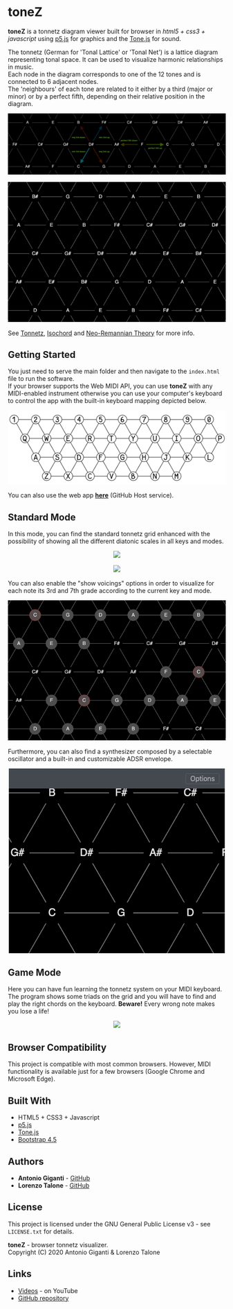 # toneZ

**toneZ** is a tonnetz diagram viewer built for browser in *html5 + css3 + javascript* using [p5.js](https://p5js.org/) for graphics and the [Tone.js](https://tonejs.github.io/) for sound.

The tonnetz (German for 'Tonal Lattice' or 'Tonal Net') is a lattice diagram representing tonal space. It can be used to visualize harmonic relationships in music. \
Each node in the diagram corresponds to one of the 12 tones and is connected to 6 adjacent nodes. \
The 'neighbours' of each tone are related to it either by a third (major or minor) or by a perfect fifth, depending on their relative position in the diagram.

<p align="center"><img src="images/grid_interval_examples.png"></p>

<p align="center"><img src="images/chord.gif"></p>

See [Tonnetz][1], [Isochord][2] and [Neo-Remannian Theory][3] for more info.


## Getting Started

You just need to serve the main folder and then navigate to the ```index.html``` file to run the software. \
If your browser supports the Web MIDI API, you can use **toneZ** with any MIDI-enabled instrument otherwise you can use your computer's keyboard to control the app with the built-in keyboard mapping depicted below.

<p align="center"><img src="images/built_in_keyboard_mapping.png"></p>

You can also use the web app **[here](https://loretalone.github.io/toneZ/)** (GitHub Host service).

## Standard Mode
In this mode, you can find the standard tonnetz grid enhanced with the possibility of showing all the different diatonic scales in all keys and modes.

<p align="center"><img src="images/scale.gif"></p>
<p align="center"><img src="images/mode.gif"></p>

You can also enable the "show voicings" options in order to visualize for each note its 3rd and 7th grade according to the current key and mode.

<p align="center"><img src="images/voicing.gif"></p>

Furthermore, you can also find a synthesizer composed by a selectable oscillator and a built-in and customizable ADSR envelope.

<p align="center"><img src="images/synth.gif"></p>


## Game Mode
Here you can have fun learning the tonnetz system on your MIDI keyboard. The program shows some triads on the grid and you will have to find and play the right chords on the keyboard.
**Beware!** Every wrong note makes you lose a life!

<p align="center"><img src="images/game.gif"></p>


## Browser Compatibility

This project is compatible with most common browsers. However, MIDI functionality is available just for a few browsers (Google Chrome and Microsoft Edge).


## Built With

* HTML5 + CSS3 + Javascript
* [p5.js](https://p5js.org/)
* [Tone.js](https://tonejs.github.io/)
* [Bootstrap 4.5](https://getbootstrap.com/)


## Authors

* **Antonio Giganti** - [GitHub](https://github.com/antonelse)
* **Lorenzo Talone** - [GitHub](https://github.com/LoreTalone)


## License

This project is licensed under the GNU General Public License v3 - see ```LICENSE.txt``` for details.

**toneZ** - browser tonnetz visualizer. \
Copyright (C) 2020  Antonio Giganti & Lorenzo Talone


## Links

* [Videos](https://youtu.be/6UYUe8NLkVk) - on YouTube
* [GitHub repository](https://github.com/LoreTalone/toneZ)

[1]: https://en.wikipedia.org/wiki/Tonnetz "Wikipedia article about the Tonnetz"
[2]: https://www.researchgate.net/publication/221474662_Isochords_visualizing_structure_in_music "Conference Paper regarding the Tonnetz musical structure visualization"
[3]: https://en.wikipedia.org/wiki/Neo-Riemannian_theory "Wikipedia article about the underlying Tonnetz theory, the Neo-Remannian theory"
